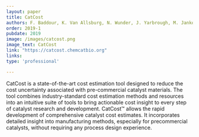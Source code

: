 ```yaml
---
layout: paper
title: CatCost
authors: F. Baddour, K. Van Allsburg, N. Wunder, J. Yarbrough, M. Jankousky, K. Gruchalla, K. Potter, J. Schaidle, E. Tan, M. Talmadge, J. Hensley, S. Habas, L. Snowden-Swan, J. Frye
order: 2019-1
pubdate: 2019
image: /images/catcost.png
image_text: CatCost
link: "https://catcost.chemcatbio.org"
links:
type: 'professional'

---
```

CatCost is a state-of-the-art cost estimation tool designed to reduce the cost uncertainty associated with pre-commercial catalyst materials. The tool combines industry-standard cost estimation methods and resources into an intuitive suite of tools to bring actionable cost insight to every step of catalyst research and development. CatCost™ allows the rapid development of comprehensive catalyst cost estimates. It incorporates detailed insight into manufacturing methods, especially for precommercial catalysts, without requiring any process design experience.


